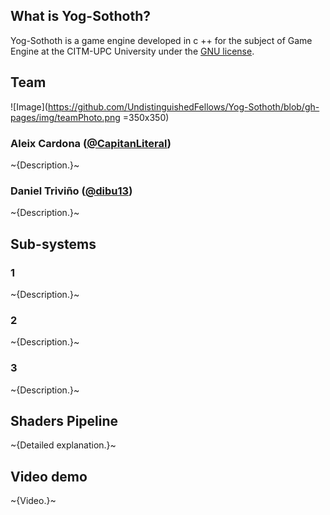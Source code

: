 ## What is Yog-Sothoth?

Yog-Sothoth is a game engine developed in c ++ for the subject of Game Engine at the CITM-UPC University under the [GNU license](https://www.gnu.org/licenses/gpl-3.0.en.html).

## Team

![Image](https://github.com/UndistinguishedFellows/Yog-Sothoth/blob/gh-pages/img/teamPhoto.png =350x350)

### Aleix Cardona ([@CapitanLiteral](https://github.com/CapitanLiteral))

~{Description.}~

### Daniel Triviño ([@dibu13](https://github.com/dibu13))

~{Description.}~

## Sub-systems
### 1

~{Description.}~

### 2

~{Description.}~

### 3

~{Description.}~

## Shaders Pipeline

~{Detailed explanation.}~

## Video demo

~{Video.}~
